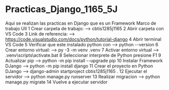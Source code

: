 # Practicas_Django_1165_5J
Aqui se realizan las practicas en Django que es un Framework Marco de trabajo UII
1 Crear carpeta de trabajo: --> cbtis1285j1165
2 Abrir carpeta con VS Code
3 Link de referencia: --> https://code.visualstudio.com/docs/python/tutorial-django
4 Abrir terminal VS Code
5 Verificar que este instalado python con --> python --version
6 Crear entorno virtual: --> py -3 -m venv .venv
7 Activar entorno virtual --> .venv\scripts\activate.bat
8 Seleccionar interprete de  Python presione F1 
9 Actualizar pip --> python -m pip install --upgrade pip
10 Instalar Framework DJango --> python -m pip install django
11 Crear el proyecto en Python DJango --> django-admin startproject cbtis1285j1165 .
12 Ejecutar el servidor  --> python manage.py runserver
13 Realizar migracion --> python manage.py migrate
14 Vuelve a ejecutar servidor 
